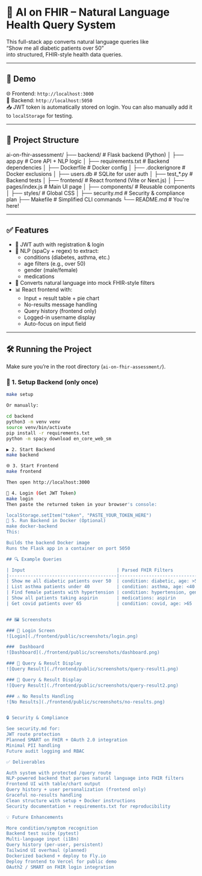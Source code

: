 # 🧠 AI on FHIR – Natural Language Health Query System

This full-stack app converts natural language queries like  
“Show me all diabetic patients over 50”  
into structured, FHIR-style health data queries.

---

## 🚀 Demo

🌐 Frontend: `http://localhost:3000`  
🔐 Backend: `http://localhost:5050`  
📥 JWT token is automatically stored on login. You can also manually add it to `localStorage` for testing.

---

## 📂 Project Structure

ai-on-fhir-assessment/
├── backend/               # Flask backend (Python)
│   ├── app.py             # Core API + NLP logic
│   ├── requirements.txt   # Backend dependencies
│   ├── Dockerfile         # Docker config
│   ├── .dockerignore      # Docker exclusions
│   ├── users.db           # SQLite for user auth
│   ├── test_*.py          # Backend tests
│
├── frontend/              # React frontend (Vite or Next.js)
│   ├── pages/index.js     # Main UI page
│   ├── components/        # Reusable components
│   ├── styles/            # Global CSS
│
├── security.md            # Security & compliance plan
├── Makefile               # Simplified CLI commands
└── README.md              # You're here!

---

## ✅ Features

- 🔐 JWT auth with registration & login  
- 🧠 NLP (spaCy + regex) to extract:
  - conditions (diabetes, asthma, etc.)
  - age filters (e.g., over 50)
  - gender (male/female)
  - medications  
- 🔄 Converts natural language into mock FHIR-style filters  
- 📊 React frontend with:
  - Input + result table + pie chart
  - No-results message handling
  - Query history (frontend only)
  - Logged-in username display
  - Auto-focus on input field  

---

## 🛠️ Running the Project

Make sure you’re in the root directory (`ai-on-fhir-assessment/`).

### 🔧 1. Setup Backend (only once)

```bash
make setup

Or manually:

cd backend
python3 -m venv venv
source venv/bin/activate
pip install -r requirements.txt
python -m spacy download en_core_web_sm

▶️ 2. Start Backend
make backend

🌐 3. Start Frontend
make frontend

Then open http://localhost:3000

🔐 4. Login (Get JWT Token)
make login
Then paste the returned token in your browser's console:

localStorage.setItem("token", "PASTE_YOUR_TOKEN_HERE")
🐳 5. Run Backend in Docker (Optional)
make docker-backend
This:

Builds the backend Docker image
Runs the Flask app in a container on port 5050

## 🔍 Example Queries

| Input                                  | Parsed FHIR Filters                     |
|----------------------------------------|------------------------------------------|
| Show me all diabetic patients over 50  | condition: diabetic, age: >50            |
| List asthma patients under 40          | condition: asthma, age: <40              |
| Find female patients with hypertension | condition: hypertension, gender: female  |
| Show all patients taking aspirin       | medications: aspirin                     |
| Get covid patients over 65             | condition: covid, age: >65               |


## 🖼️ Screenshots

### 🔐 Login Screen
![Login](./frontend/public/screenshots/login.png)

###  Dashboard
![Dashboard](./frontend/public/screenshots/dashboard.png)

### 💬 Query & Result Display
![Query Result](./frontend/public/screenshots/query-result1.png)

### 💬 Query & Result Display
![Query Result](./frontend/public/screenshots/query-result2.png)

### ⚠️ No Results Handling
![No Results](./frontend/public/screenshots/no-results.png)


🔒 Security & Compliance

See security.md for:
JWT route protection
Planned SMART on FHIR + OAuth 2.0 integration
Minimal PII handling
Future audit logging and RBAC

✅ Deliverables

Auth system with protected /query route
NLP-powered backend that parses natural language into FHIR filters
Frontend UI with table/chart output
Query history + user personalization (frontend only)
Graceful no-results handling
Clean structure with setup + Docker instructions
Security documentation + requirements.txt for reproducibility

💡 Future Enhancements

More condition/symptom recognition
Backend test suite (pytest)
Multi-language input (i18n)
Query history (per-user, persistent)
Tailwind UI overhaul (planned)
Dockerized backend + deploy to Fly.io
Deploy frontend to Vercel for public demo
OAuth2 / SMART on FHIR login integration
